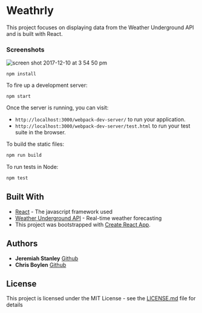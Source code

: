 # Weathrly

This project focuses on displaying data from the Weather Underground API and is built with React.

### Screenshots

<img alt="screen shot 2017-12-10 at 3 54 50 pm" src="/screenshot.png">

```
npm install
```

To fire up a development server:

```
npm start
```

Once the server is running, you can visit:

* `http://localhost:3000/webpack-dev-server/` to run your application.
* `http://localhost:3000/webpack-dev-server/test.html` to run your test suite in the browser.

To build the static files:

```js
npm run build
```


To run tests in Node:

```js
npm test
```

## Built With
* [React](https://reactjs.org/) - The javascript framework used
* [Weather Underground API](https://www.wunderground.com/weather/api/) - Real-time weather forecasting
* This project was bootstrapped with [Create React App](https://github.com/facebookincubator/create-react-app).

## Authors

* **Jeremiah Stanley** [Github](https://github.com/jeremiahjstanle)
* **Chris Boylen** [Github](https://github.com/chrisboylen)

## License

This project is licensed under the MIT License - see the [LICENSE.md](LICENSE.md) file for details
 